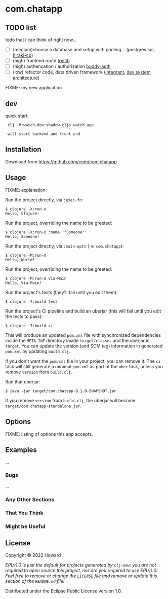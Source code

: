 # com.chatapp

## TODO list
todo that i can think of right now...

-[ ] (medium)choose a database and setup with pooling... (postgres sql, [hiraki-cp](https://github.com/tomekw/hikari-cp))
-[ ] (high) frontend route ([reitit](https://github.com/metosin/reitit))
-[ ] (high) authencation / authorization [buddy-auth](https://github.com/funcool/buddy-auth)
-[ ] (low) refactor code, data driven framework ([integrant](https://github.com/weavejester/integrant), [dev system architecture](https://cognitect.com/blog/2013/06/04/clojure-workflow-reloaded))

FIXME: my new application.

## dev

quick start:

```shell
 clj -M:watch-dev:shadow-cljs watch app

 will start backend and front end
```

## Installation

Download from https://github.com/com/com.chatapp

## Usage

FIXME: explanation

Run the project directly, via `:exec-fn`:

    $ clojure -X:run-x
    Hello, Clojure!

Run the project, overriding the name to be greeted:

    $ clojure -X:run-x :name '"Someone"'
    Hello, Someone!

Run the project directly, via `:main-opts` (`-m com.chatapp`):

    $ clojure -M:run-m
    Hello, World!

Run the project, overriding the name to be greeted:

    $ clojure -M:run-m Via-Main
    Hello, Via-Main!

Run the project's tests (they'll fail until you edit them):

    $ clojure -T:build test

Run the project's CI pipeline and build an uberjar (this will fail until you edit the tests to pass):

    $ clojure -T:build ci

This will produce an updated `pom.xml` file with synchronized dependencies inside the `META-INF`
directory inside `target/classes` and the uberjar in `target`. You can update the version (and SCM tag)
information in generated `pom.xml` by updating `build.clj`.

If you don't want the `pom.xml` file in your project, you can remove it. The `ci` task will
still generate a minimal `pom.xml` as part of the `uber` task, unless you remove `version`
from `build.clj`.

Run that uberjar:

    $ java -jar target/com.chatapp-0.1.0-SNAPSHOT.jar

If you remove `version` from `build.clj`, the uberjar will become `target/com.chatapp-standalone.jar`.

## Options

FIXME: listing of options this app accepts.

## Examples

...

### Bugs

...

### Any Other Sections
### That You Think
### Might be Useful

## License

Copyright © 2022 Howard

_EPLv1.0 is just the default for projects generated by `clj-new`: you are not_
_required to open source this project, nor are you required to use EPLv1.0!_
_Feel free to remove or change the `LICENSE` file and remove or update this_
_section of the `README.md` file!_

Distributed under the Eclipse Public License version 1.0.
